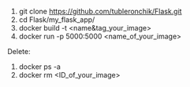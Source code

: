 
1. git clone https://github.com/tubleronchik/Flask.git
2. cd Flask/my_flask_app/
3. docker build -t <name&tag_your_image>  
4. docker run -p 5000:5000 <name_of_your_image>


Delete:

1. docker ps -a
2. docker rm <ID_of_your_image>
